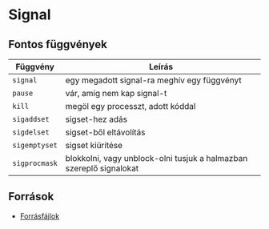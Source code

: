 # Signal

## Fontos függvények
|   	Függvény    | 																Leírás	                                |
| --------------- | ----------------------------------------------------------------------- |
|```signal```     | egy megadott signal-ra meghív egy függvényt                             |
|```pause```      | vár, amíg nem kap signal-t                                              |
|```kill```       | megöl egy processzt, adott kóddal                                       |
|```sigaddset```  | sigset-hez adás                                                         |
|```sigdelset```  | sigset-ből eltávolítás                                                  |
|```sigemptyset```| sigset kiürítése                                                        |
|```sigprocmask```| blokkolni, vagy unblock-olni tusjuk a halmazban szereplő signalokat     |


## Források
- [Forrásfájlok](https://ikelte.sharepoint.com/:f:/s/2022232Opercisrendszerek12.csoport-BendeImre/Eh-BLxONRGNJvxQM8GQYSfEBFYe8vtz4PRe7YWZLNn6HPg?e=0OANVB)